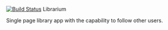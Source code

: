 [![Build Status](https://travis-ci.org/cquiro/librarium.svg?branch=models)](https://travis-ci.org/cquiro/librarium)
Librarium

Single page library app with the capability to follow other users.

